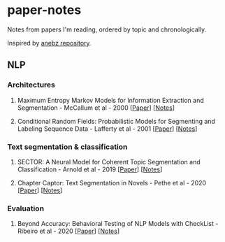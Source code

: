 # paper-notes

Notes from papers I'm reading, ordered by topic and chronologically.

Inspired by [anebz repository](https://github.com/anebz/papers).

## NLP

### Architectures

1. Maximum Entropy Markov Models for Information Extraction and Segmentation - McCallum et al - 2000 [[Paper](http://www.ai.mit.edu/courses/6.891-nlp/READINGS/maxent.pdf)] [[Notes](architectures/2000_MEMM.md)]

2. Conditional Random Fields: Probabilistic Models for Segmenting and Labeling Sequence Data - Lafferty et al - 2001 [[Paper](https://repository.upenn.edu/cgi/viewcontent.cgi?article=1162&context=cis_papers)] [[Notes](architectures/2001_CRF.md)]

### Text segmentation & classification

1. SECTOR: A Neural Model for Coherent Topic Segmentation and Classification - Arnold et al - 2019 [[Paper](https://arxiv.org/abs/1902.04793)] [[Notes](text_segmentation_classification/2019_SECTOR.md)]

2. Chapter Captor: Text Segmentation in Novels - Pethe et al - 2020 [[Paper](https://www.aclweb.org/anthology/2020.emnlp-main.672/)] [[Notes](text_segmentation_classification/2020_Chapter_Captor.md)]

### Evaluation

1. Beyond Accuracy: Behavioral Testing of NLP Models with CheckList - Ribeiro et al - 2020 [[Paper](https://arxiv.org/abs/2005.04118)] [[Notes](evaluation/2020_CheckList.md)]